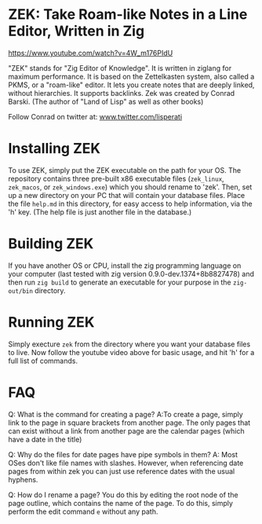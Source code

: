 # ZEK: Take Roam-like Notes in a Line Editor, Written in Zig

https://www.youtube.com/watch?v=4W_m176PIdU

"ZEK" stands for "Zig Editor of Knowledge". It is written in ziglang for maximum performance. It is based on the Zettelkasten system, also called a PKMS, or a "roam-like" editor. It lets you create notes that are deeply linked, without hierarchies. It supports backlinks. Zek was created by Conrad Barski. (The author of "Land of Lisp" as well as other books)

Follow Conrad on twitter at: www.twitter.com/lisperati

# Installing ZEK

To use ZEK, simply put the ZEK executable on the path for your OS. The repository contains three pre-built x86 executable files (`zek_linux`, `zek_macos`, or `zek_windows.exe`) which you should rename to 'zek'. Then, set up a new directory on your PC that will contain your database files. Place the file `help.md` in this directory, for easy access to help information, via the 'h' key. (The help file is just another file in the database.)

# Building ZEK

If you have another OS or CPU, install the zig programming language on your computer (last tested with zig version 0.9.0-dev.1374+8b8827478) and then run `zig build` to generate an executable for your purpose in the `zig-out/bin` directory.

# Running ZEK

Simply execture `zek` from the directory where you want your database files to live. Now follow the youtube video above for basic usage, and hit 'h' for a full list of commands.

# FAQ

Q: What is the command for creating a page?
A:To create a page, simply link to the page in square brackets from another page. The only pages that can exist without a link from another page are the calendar pages (which have a date in the title)

Q: Why do the files for date pages have pipe symbols in them?
A: Most OSes don't like file names with slashes. However, when referencing date pages from within zek you can just use reference dates with the usual hyphens.

Q: How do I rename a page? You do this by editing the root node of the page outline, which contains the name of the page. To do this, simply perform the edit command `e` without any path.

